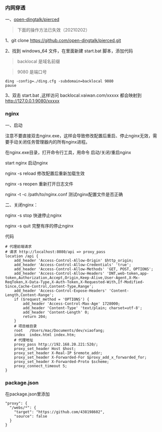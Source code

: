 ### 内网穿透

一、[open-dingtalk/pierced](https://github.com/open-dingtalk/pierced)

> 下面的操作方法已失效（20210202）

1、git clone https://github.com/open-dingtalk/pierced.git

2、找到 windows_64 文件，在里面新建 start.bat 脚本，添加代码

> backlocal 是域名前缀

> 9080 是端口号

```
ding -config=./ding.cfg -subdomain=backlocal 9080
pause
```

3、双击 start.bat ,这样访问 backlocal.vaiwan.com/xxxxx 都会映射到 http://127.0.0.1:9080/xxxxx

### nginx

一、启动

注意不要直接双击nginx.exe，这样会导致修改配置后重启、停止nginx无效，需要手动关闭任务管理器内的所有nginx进程。

在nginx.exe目录，打开命令行工具，用命令 启动/关闭/重启nginx

start nginx    启动nginx

nginx -s reload    修改配置后重新加载生效

nginx -s reopen    重新打开日志文件

nginx -t -c /path/to/nginx.conf   测试nginx配置文件是否正确

二、关闭nginx：

nginx -s stop    快速停止nginx

nginx -s quit    完整有序的停止nginx

代码
```
# 代理前端请求
# 请求 http://localhost:8080/api => proxy_pass
location /api {
    add_header 'Access-Control-Allow-Origin' $http_origin;
    add_header 'Access-Control-Allow-Credentials' 'true';
    add_header 'Access-Control-Allow-Methods' 'GET, POST, OPTIONS';
    add_header 'Access-Control-Allow-Headers' 'DNT,web-token,app-token,Authorization,Accept,Origin,Keep-Alive,User-Agent,X-Mx-ReqToken,X-Data-Type,X-Auth-Token,X-Requested-With,If-Modified-Since,Cache-Control,Content-Type,Range';
    add_header 'Access-Control-Expose-Headers' 'Content-Length,Content-Range';
    if ($request_method = 'OPTIONS') {
        add_header 'Access-Control-Max-Age' 1728000;
        add_header 'Content-Type' 'text/plain; charset=utf-8';
        add_header 'Content-Length' 0;
        return 204;
    }
    # 项目根目录
    root   /Users/mac/Documents/dev/xiaofang;
    index  index.html index.htm;
    # 代理地址
    proxy_pass http://192.168.20.221:520/;
    proxy_set_header Host $host;
    proxy_set_header X-Real-IP $remote_addr;
    proxy_set_header X-Forwarded-For $proxy_add_x_forwarded_for;
    proxy_set_header X-Forwarded-Proto $scheme;
    proxy_connect_timeout 5;
}
```

### package.json

在package.json里添加

```
"proxy": {
  "/webs/*": {
    "target": "https://github.com/438198602",
    "source": false
  }
}
```
